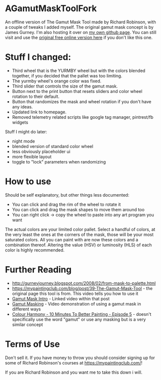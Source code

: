 # AGamutMaskToolFork

An offline version of The Gamut Mask Tool made by Richard Robinson, with a couple of tweaks I added myself. The original gamut mask concept is by James Gurney. I'm also hosting it over on [my own github page](https://wreckstation.github.io/AGamutMaskToolFork/The%20Gamut%20Mask%20-%20FREE%20Interactive%20color%20harmony%20tool%20for%20painters.html). You can still visit and use the [original free online version here](https://mypaintingclub.com/blog/post/39-The-Gamut-Mask-Tool) if you don't like this one.

# Stuff I changed:
* Third wheel that is the YURMBY wheel but with the colors blended together, if you decided that the pallet was too limiting.
* The yurmby wheel's orange color was fixed.
* Third slider that controls the size of the gamut mask.
* Button next to the print button that resets sliders and color wheel rotation to their default.
* Button that randomizes the mask and wheel rotation if you don't have any ideas.
* Updated link to homepage.
* Removed telemetry related scripts like google tag manager, pintrest/fb widgets

Stuff I might do later:
* night mode
* blended version of standard color wheel
* less obviously placeholder ui
* more flexible layout
* toggle to "lock" parameters when randomizing

# How to use
Should be self explanatory, but other things less documented:
* You can click and drag the rim of the wheel to rotate it
* You can click and drag the mask shapes to move them around too
* You can right click -> copy the wheel to paste into any art program you want

The actual colors are your limited color pallet. Select a handful of colors, at the very least the ones at the corners of the mask, those will be your most saturated colors. All you can paint with are now these colors and a combination thereof. Altering the value (HSV) or luminosity (HLS) of each color is highly recommended.

# Further Reading

* http://gurneyjourney.blogspot.com/2008/02/from-mask-to-palette.html
* https://mypaintingclub.com/blog/post/39-The-Gamut-Mask-Tool - the original page this tool is from. This video tells you how to use it
* [Gamut Mask Intro](https://vimeo.com/390100574?embedded=true&source=video_title&owner=12103469) - Linked video within that post
* [Gamut Masking](https://www.youtube.com/watch?v=qfE4E5goEIc) - Video demonstration of using a gamut mask in different ways 
* [Colour Harmony - 10 Minutes To Better Painting - Episode 5](https://www.youtube.com/watch?v=4LhcNbFMkTw) - doesn't specifically use the word "gamut" or use any masking but is a very similar concept

# Terms of Use
Don't sell it. If you have money to throw you should consider signing up for some of Richard Robinson's courses at https://mypaintingclub.com/!

If you are Richard Robinson and you want me to take this down i will.
